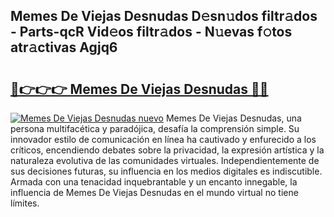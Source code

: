 ## Memes De Viejas Desnudas D𝚎sn𝚞dos filtr𝚊dos - Parts-qcR Vid𝚎os filtr𝚊dos - N𝚞evas f𝚘tos atr𝚊ctivas Agjq6

# <h2><a href="http://mb39ls.tromn.icu/?c=Memes+De+Viejas+Desnudas">🔗👉👉👉 Memes De Viejas Desnudas 🔗🔗</a></h2>

[![Memes De Viejas Desnudas nuevo](https://i.imgur.com/pEAQMta.gif)](http://mb39ls.tromn.icu/?c=Memes+De+Viejas+Desnudas)
Memes De Viejas Desnudas, una persona multifacética y paradójica, desafía la comprensión simple. Su innovador estilo de comunicación en línea ha cautivado y enfurecido a los críticos, encendiendo debates sobre la privacidad, la expresión artística y la naturaleza evolutiva de las comunidades virtuales. Independientemente de sus decisiones futuras, su influencia en los medios digitales es indiscutible. Armada con una tenacidad inquebrantable y un encanto innegable, la influencia de Memes De Viejas Desnudas en el mundo virtual no tiene límites.

